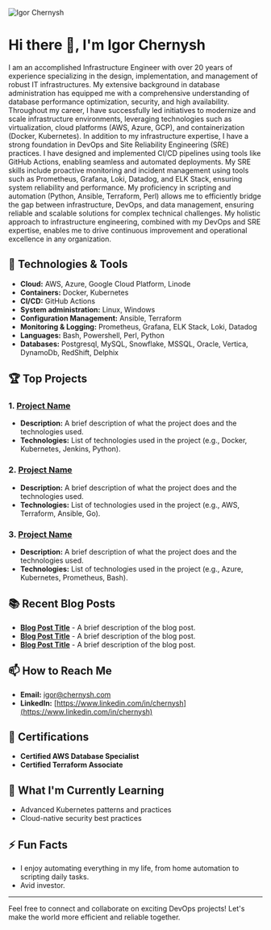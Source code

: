 ![Igor Chernysh](https://github.com/igorchernysh)

# Hi there 👋, I'm Igor Chernysh

I am an accomplished Infrastructure Engineer with over 20 years of experience specializing in the design, implementation, and management of robust IT infrastructures. My extensive background in database administration has equipped me with a comprehensive understanding of database performance optimization, security, and high availability. Throughout my career, I have successfully led initiatives to modernize and scale infrastructure environments, leveraging technologies such as virtualization, cloud platforms (AWS, Azure, GCP), and containerization (Docker, Kubernetes). In addition to my infrastructure expertise, I have a strong foundation in DevOps and Site Reliability Engineering (SRE) practices. I have designed and implemented CI/CD pipelines using tools like GitHub Actions, enabling seamless and automated deployments. My SRE skills include proactive monitoring and incident management using tools such as Prometheus, Grafana, Loki, Datadog, and ELK Stack, ensuring system reliability and performance. My proficiency in scripting and automation (Python, Ansible, Terraform, Perl) allows me to efficiently bridge the gap between infrastructure, DevOps, and data management, ensuring reliable and scalable solutions for complex technical challenges. My holistic approach to infrastructure engineering, combined with my DevOps and SRE expertise, enables me to drive continuous improvement and operational excellence in any organization.

## 🔧 Technologies & Tools
- **Cloud:** AWS, Azure, Google Cloud Platform, Linode
- **Containers:** Docker, Kubernetes
- **CI/CD:** GitHub Actions
- **System administration:** Linux, Windows
- **Configuration Management:** Ansible, Terraform
- **Monitoring & Logging:** Prometheus, Grafana, ELK Stack, Loki, Datadog
- **Languages:** Bash, Powershell, Perl, Python
- **Databases:** Postgresql, MySQL, Snowflake, MSSQL, Oracle, Vertica, DynamoDb, RedShift, Delphix

## 🏆 Top Projects

### 1. [Project Name](https://github.com/yourusername/projectname)
- **Description:** A brief description of what the project does and the technologies used.
- **Technologies:** List of technologies used in the project (e.g., Docker, Kubernetes, Jenkins, Python).

### 2. [Project Name](https://github.com/yourusername/projectname)
- **Description:** A brief description of what the project does and the technologies used.
- **Technologies:** List of technologies used in the project (e.g., AWS, Terraform, Ansible, Go).

### 3. [Project Name](https://github.com/yourusername/projectname)
- **Description:** A brief description of what the project does and the technologies used.
- **Technologies:** List of technologies used in the project (e.g., Azure, Kubernetes, Prometheus, Bash).

## 📚 Recent Blog Posts
- **[Blog Post Title](https://yourbloglink.com)** - A brief description of the blog post.
- **[Blog Post Title](https://yourbloglink.com)** - A brief description of the blog post.
- **[Blog Post Title](https://yourbloglink.com)** - A brief description of the blog post.

## 📫 How to Reach Me
- **Email:** [igor@chernysh.com](mailto:igor@chernysh.com)
- **LinkedIn:** [https://www.linkedin.com/in/chernysh](https://www.linkedin.com/in/chernysh)

## 🏅 Certifications
- **Certified AWS Database Specialist**
- **Certified Terraform Associate**

## 🌱 What I'm Currently Learning
- Advanced Kubernetes patterns and practices
- Cloud-native security best practices

## ⚡ Fun Facts
- I enjoy automating everything in my life, from home automation to scripting daily tasks.
- Avid investor.

---

Feel free to connect and collaborate on exciting DevOps projects! Let's make the world more efficient and reliable together.
